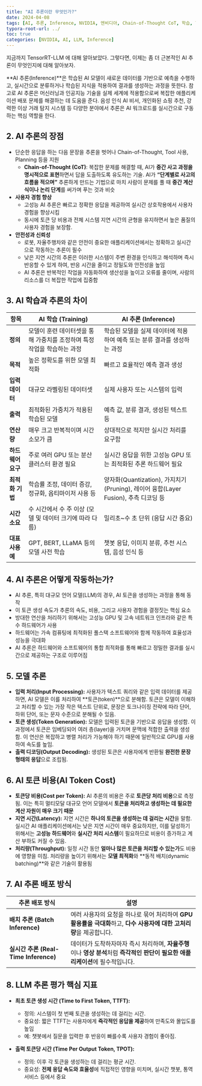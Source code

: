 ```yaml
---
title: "AI 추론이란 무엇인가?"
date: 2024-04-08
tags: [AI, 추론, Inference, NVIDIA, 엔비디아, Chain-of-Thought CoT, 학습, Training]
typora-root-url: ../
toc: true
categories: [NVIDIA, AI, LLM, Inference]
---
```




지금까지 TensorRT-LLM 에 대해 알아보았다. 그렇다면, 이제는 좀 더 근본적인 AI 추론이 무엇인지에 대해 알아보자. 

**AI 추론(Inference)**은 학습된 AI 모델이 새로운 데이터를 기반으로 예측을 수행하고, 실시간으로 분류하거나 학습된 지식을 적용하여 결과를 생성하는 과정을 뜻한다. 참고로 AI 추론은 머신러닝과 인공지능 기술을 실제 세계에 적용함으로써 복잡한 애플리케이션 배포 문제를 해결하는 데 도움을 준다. 음성 인식 AI 비서, 개인화된 쇼핑 추천, 강력한 이상 거래 탐지 시스템 등 다양한 분야에서 추론은 AI 워크로드를 실시간으로 구동하는 핵심 역할을 한다. 



## 2. AI 추론의 장점 

* 단순한 응답을 하는 다음 문장을 추론을 벗어나 Chain-of-Thought, Tool 사용, Planning 등을 지원
  * **Chain-of-Thought (CoT)**: 복잡한 문제를 해결할 때, AI가 **중간 사고 과정을 명시적으로 표현**하면서 답을 도출하도록 유도하는 기술. AI가 **“단계별로 사고의 흐름을 적으며”** 추론하게 만드는 기법으로 마치 사람이 문제를 풀 때 **중간 계산식이나 논리 단계**를 써가며 푸는 것과 비슷
* **사용자 경험 향상**
  * 고성능 AI 추론은 빠르고 정확한 응답을 제공하여 실시간 상호작용에서 사용자 경험을 향상시킴 
  * 동시에 토큰 당 비용과 전체 시스템 지연 시간의 균형을 유지하면서 높은 품질의 사용자 경험을 보장함.
* **안전성과 신뢰성**
  * 로봇, 자율주행차와 같은 안전이 중요한 애플리케이션에서는 정확하고 실시간으로 작동하는 추론이 필수
  * 낮은 지연 시간의 추론은 이러한 시스템이 주변 환경을 인식하고 해석하며 즉시 반응할 수 있게 하여, 반응 시간을 줄이고 정밀도와 안전성을 높임
  * AI 추론은 반복적인 작업을 자동화하여 생산성을 높이고 오류를 줄이며, 사람의 리소스를 더 복잡한 작업에 집중함



## 3. AI 학습과 추론의 차이

| 항목              | **AI 학습 (Training)**                                       | **AI 추론 (Inference)**                                      |
| ----------------- | ------------------------------------------------------------ | ------------------------------------------------------------ |
| **정의**          | 모델이 훈련 데이터셋을 통해 가중치를 조정하며 특정 작업을 학습하는 과정 | 학습된 모델을 실제 데이터에 적용하여 예측 또는 분류 결과를 생성하는 과정 |
| **목적**          | 높은 정확도를 위한 모델 최적화                               | 빠르고 효율적인 예측 결과 생성                               |
| **입력 데이터**   | 대규모 라벨링된 데이터셋                                     | 실제 사용자 또는 시스템의 입력                               |
| **출력**          | 최적화된 가중치가 적용된 학습된 모델                         | 예측 값, 분류 결과, 생성된 텍스트 등                         |
| **연산량**        | 매우 크고 반복적이며 시간 소모가 큼                          | 상대적으로 적지만 실시간 처리를 요구함                       |
| **하드웨어 요구** | 주로 여러 GPU 또는 분산 클러스터 환경 필요                   | 실시간 응답을 위한 고성능 GPU 또는 최적화된 추론 하드웨어 필요 |
| **최적화 기법**   | 학습률 조정, 데이터 증강, 정규화, 옵티마이저 사용 등         | 양자화(Quantization), 가지치기(Pruning), 레이어 융합(Layer Fusion), 추측 디코딩 등 |
| **시간 소요**     | 수 시간에서 수 주 이상 (모델 및 데이터 크기에 따라 다름)     | 밀리초~수 초 단위 (응답 시간 중요)                           |
| **대표 사용 예**  | GPT, BERT, LLaMA 등의 모델 사전 학습                         | 챗봇 응답, 이미지 분류, 추천 시스템, 음성 인식 등            |



## 4. AI 추론은 어떻게 작동하는가?

* AI 추론, 특히 대규모 언어 모델(LLM)의 경우, AI 토큰을 생성하는 과정을 통해 동작
* 이 토큰 생성 속도가 추론의 속도, 비용, 그리고 사용자 경험을 결정짓는 핵심 요소
* 방대한 연산을 처리하기 위해서는 고성능 GPU 및 고속 네트워크 인프라와 같은 특수 하드웨어가 사용
* 하드웨어는 가속 컴퓨팅에 최적화된 풀스택 소프트웨어와 함께 작동하여 효율성과 성능을 극대화
* AI 추론은 하드웨어와 소프트웨어의 통합 최적화를 통해 빠르고 정밀한 결과를 실시간으로 제공하는 구조로 이루어짐



## 5. 모델 추론

* **입력 처리(Input Processing):** 사용자가 텍스트 쿼리와 같은 입력 데이터를 제공하면, AI 모델은 이를 처리하여 **토큰(token)**으로 분해함. 토큰은 모델이 이해하고 처리할 수 있는 가장 작은 텍스트 단위로, 문장은 토크나이징 전략에 따라 단어, 하위 단어, 또는 문자 수준으로 분해될 수 있음. 
* **토큰 생성(Token Generation):** 모델은 입력된 토큰을 기반으로 응답을 생성함.  이 과정에서 토큰은 임베딩되어 여러 층(layer)을 거치며 문맥에 적합한 출력을 생성함. 이 연산은 복잡하고 병렬 처리가 가능해야 하기 때문에 일반적으로 GPU를 사용하여 속도를 높임.
* **출력 디코딩(Output Decoding):** 생성된 토큰은 사용자에게 반환될 **완전한 문장 형태의 응답**으로 조립됨.



## 6. AI 토큰 비용(AI Token Cost)

* **토큰당 비용(Cost per Token):** AI 추론의 비용은 주로 **토큰당 처리 비용**으로 측정됨. 이는 특히 멀티모달 대규모 언어 모델에서 **토큰을 처리하고 생성하는 데 필요한 계산 자원이 매우 크기 때문**
* **지연 시간(Latency):** 지연 시간은 **하나의 토큰을 생성하는 데 걸리는 시간**을 말함. 실시간 AI 애플리케이션에서는 낮은 지연 시간이 매우 중요하지만, 이를 달성하기 위해서는 **고성능 하드웨어**와 **실시간 처리 시스템**이 필요하므로 비용이 증가하고 계산 부하도 커질 수 있음.
* **처리량(Throughput):** 일정 시간 동안 **얼마나 많은 토큰을 처리할 수 있는가**도 비용에 영향을 미침. 처리량을 높이기 위해서는 **모델 최적화**와 **동적 배치(dynamic batching)**와 같은 기술이 활용됨



## 7. **AI 추론 배포 방식**

| **추론 배포 방식**                    | **설명**                                                     |
| ------------------------------------- | ------------------------------------------------------------ |
| **배치 추론 (Batch Inference)**       | 여러 사용자의 요청을 하나로 묶어 처리하여 **GPU 활용률을 극대화**하고, **다수 사용자에 대한 고처리량**을 제공합니다. |
| **실시간 추론 (Real-Time Inference)** | 데이터가 도착하자마자 즉시 처리하며, **자율주행**이나 **영상 분석**처럼 **즉각적인 판단이 필요한 애플리케이션**에 필수적입니다. |



## 8. **LLM 추론 평가 핵심 지표**

* **최초 토큰 생성 시간 (Time to First Token, TTFT):** 

  * 정의: 시스템이 첫 번째 토큰을 생성하는 데 걸리는 시간.
  * 중요성: 짧은 TTFT는 사용자에게 **즉각적인 응답을 제공**하여 만족도와 몰입도를 높임
  * 예: 챗봇에서 질문을 입력한 후 반응이 빠를수록 사용자 경험이 좋아짐.

* **출력 토큰당 시간 (Time Per Output Token, TPOT):**

  * 정의: 이후 각 토큰을 생성하는 데 걸리는 평균 시간.
  * 중요성: **전체 응답 속도와 효율성**에 직접적인 영향을 미치며, 실시간 챗봇, 통역 서비스 등에서 중요

  

